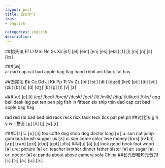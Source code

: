 ```yaml
---
layout: post
title: 音标学习
tags:
- english

categories: english
description:
---
```


##掐头法
 Ff      Ll      Mm      Nn      Ss      Xx
[ef]    [el]    [em]    [en]    [es]    [eks]
[f]     [l]     [m]     [n]     [s]     [ks]  

###[æ]  
a: dad cap cat bad apple bag flag hand rbbit ant black fat has

##去尾法
Bb      Cc     Dd     Jj      Kk     Pp      Tt     Vv      Zz
[bi:]   [si:]  [di:] [dʒei]  [kei]  [pi:]   [ti:]  [vi:]   [zi:]
[b]     [s]    [d]   [dʒ]    [k]    [p]     [t]    [v]     [z]

###[æ] [e]  [i]
/eg/  /bed/  /bred/  /desk/  /get/   /il/  /milk/  /dig/  /kitkæt/  /fiks/
egg bell desk leg pet ten pen pig fish in fifteen six ship thin dad cap cat bad apple
bag flag

rad red rid
bad bed bid
rack reck rick
tack teck tick
pat pet pit
##对比法
 g     h    y    w    r   拼音
[g]   [h]  [j]  [w]  [r]

###O[כ]  U [∧]
[כ] fox coffe dog shop dog doctor long
[∧] u: sun nut jump gum bus brush supper us
[∧] o: son come color love money
[b∧s] [r∧bit] [∧p] [r∧n]
[pכt] [dכg] [gכt] [כfis]
###[u]  [ə]
[u]  look good book foot wood
[ə] ure: picture
[ə] er: teacher brother dinner father sister
[ə] ar: sugar
[ə] or: doctor
[ə] a: panda about above camera sofa China
##长元音和短元音(1)
[i:] [כ:] [a:]  [u:] [ə:]
